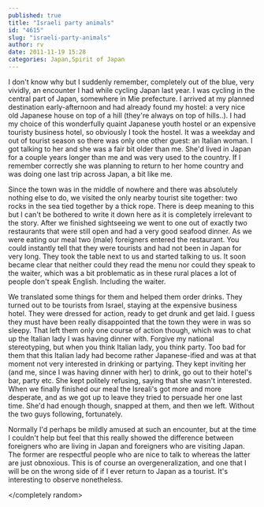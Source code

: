 ```yaml
---
published: true
title: "Israeli party animals"
id: "4615"
slug: "israeli-party-animals"
author: rv
date: 2011-11-19 15:28
categories: Japan,Spirit of Japan
---
```

I don't know why but I suddenly remember, completely out of the blue, very vividly, an encounter I had while cycling Japan last year. I was cycling in the central part of Japan, somewhere in Mie prefecture. I arrived at my planned destination early-afternoon and had already found my hostel: a very nice old Japanese house on top of a hill (they're always on top of hills..). I had my choice of this wonderfully quaint Japanese youth hostel or an expensive touristy business hotel, so obviously I took the hostel. It was a weekday and out of tourist season so there was only one other guest: an Italian woman. I got talking to her and she was a fair bit older than me. She'd lived in Japan for a couple years longer than me and was very used to the country. If I remember correctly she was planning to return to her home country and was doing one last trip across Japan, a bit like me.

Since the town was in the middle of nowhere and there was absolutely nothing else to do, we visited the only nearby tourist site together: two rocks in the sea tied together by a thick rope. There is deep meaning to this but I can't be bothered to write it down here as it is completely irrelevant to the story. After we finished sightseeing we went to one out of exactly two restaurants that were still open and had a very good seafood dinner. As we were eating our meal two (male) foreigners entered the restaurant. You could instantly tell that they were tourists and had not been in Japan for very long. They took the table next to us and started talking to us. It soon became clear that neither could they read the menu nor could they speak to the waiter, which was a bit problematic as in these rural places a lot of people don't speak English. Including the waiter.

We translated some things for them and helped them order drinks. They turned out to be tourists from Israel, staying at the expensive business hotel. They were dressed for action, ready to get drunk and get laid. I guess they must have been really disappointed that the town they were in was so sleepy. That left them only one course of action though, which was to chat up the Italian lady I was having dinner with. Forgive my national stereotyping, but when you think Italian lady, you think party. Too bad for them that this Italian lady had become rather Japanese-ified and was at that moment not very interested in drinking or partying. They kept inviting her (and me, since I was having dinner with her) to drink, go out to their hotel's bar, party etc. She kept politely refusing, saying that she wasn't interested. When we finally finished our meal the Isreali's got more and more desperate, and as we got up to leave they tried to persuade her one last time. She'd had enough though, snapped at them, and then we left. Without the two guys following, fortunately.

Normally I'd perhaps be mildly amused at such an encounter, but at the time I couldn't help but feel that this really showed the difference between foreigners who are living in Japan and foreigners who are visiting Japan. The former are respectful people who are nice to talk to whereas the latter are just obnoxious. This is of course an overgeneralization, and one that I will be on the wrong side of if I ever return to Japan as a tourist. It's interesting to observe nonetheless.

&lt;/completely random&gt;